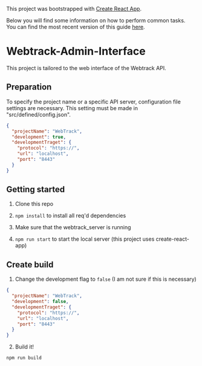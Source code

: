 This project was bootstrapped with [Create React App](https://github.com/facebookincubator/create-react-app).

Below you will find some information on how to perform common tasks.<br>
You can find the most recent version of this guide [here](https://github.com/facebookincubator/create-react-app/blob/master/packages/react-scripts/template/README.md).

# Webtrack-Admin-Interface
This project is tailored to the web interface of the Webtrack API.
## Preparation

To specify the project name or a specific API server, configuration file settings are necessary. This setting must be made in "src/defined/config.json".
```json
{
  "projectName": "WebTrack",
  "development": true,
  "developmentTraget": {
    "protocol": "https://",
    "url": "localhost",
    "port": "8443"
  }
}
```
## Getting started

1. Clone this repo

2. `npm install` to install all req'd dependencies

3. Make sure that the webtrack_server is running

4. `npm run start` to start the local server (this project uses create-react-app)

## Create build

1. Change the development flag to `false` (I am not sure if this is necessary)

```json
{
  "projectName": "WebTrack",
  "development": false,
  "developmentTraget": {
    "protocol": "https://",
    "url": "localhost",
    "port": "8443"
  }
}
```

2. Build it!

```
npm run build
```